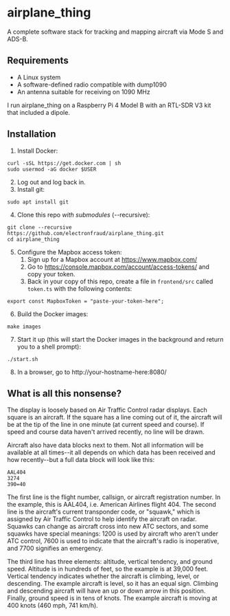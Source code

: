 # airplane_thing

A complete software stack for tracking and mapping aircraft via Mode S and ADS-B.

## Requirements

- A Linux system
- A software-defined radio compatible with dump1090
- An antenna suitable for receiving on 1090 MHz

I run airplane_thing on a Raspberry Pi 4 Model B with an RTL-SDR V3 kit that included a dipole.

## Installation

1. Install Docker:
```
curl -sSL https://get.docker.com | sh
sudo usermod -aG docker $USER
```
2. Log out and log back in.
3. Install git:
```
sudo apt install git
```
4. Clone this repo _with submodules_ (--recursive):
```
git clone --recursive https://github.com/electronfraud/airplane_thing.git
cd airplane_thing
```
5. Configure the Mapbox access token:
    1. Sign up for a Mapbox account at https://www.mapbox.com/
    2. Go to https://console.mapbox.com/account/access-tokens/ and copy your token.
    3. Back in your copy of this repo, create a file in `frontend/src` called `token.ts` with the following contents:
```
export const MapboxToken = "paste-your-token-here";
```
6. Build the Docker images:
```
make images
```
7. Start it up (this will start the Docker images in the background and return you to a shell prompt):
```
./start.sh
```
8. In a browser, go to http://your-hostname-here:8080/

## What is all this nonsense?

The display is loosely based on Air Traffic Control radar displays. Each square is an aircraft. If the square has a
line coming out of it, the aircraft will be at the tip of the line in one minute (at current speed and course). If
speed and course data haven't arrived recently, no line will be drawn.

Aircraft also have data blocks next to them. Not all information will be available at all times--it all depends on
which data has been received and how recently--but a full data block will look like this:

```
AAL404
3274
390=40
```

The first line is the flight number, callsign, or aircraft registration number. In the example, this is AAL404, i.e.
American Airlines flight 404. The second line is the aircraft's current transponder code, or "squawk," which is
assigned by Air Traffic Control to help identify the aircraft on radar. Squawks can change as aircraft cross into new
ATC sectors, and some squawks have special meanings: 1200 is used by aircraft who aren't under ATC control, 7600 is
used to indicate that the aircraft's radio is inoperative, and 7700 signifies an emergency.

The third line has three elements: altitude, vertical tendency, and ground speed. Altitude is in hundreds of feet, so
the example is at 39,000 feet. Vertical tendency indicates whether the aircraft is climbing, level, or descending. The
example aircraft is level, so it has an equal sign. Climbing and descending aircraft will have an up or down arrow in
this position. Finally, ground speed is in tens of knots. The example aircraft is moving at 400 knots (460 mph,
741 km/h).
